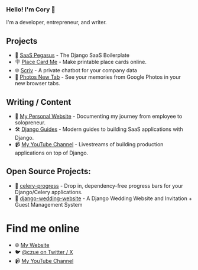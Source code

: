 ### Hello! I'm Cory 👋

I'm a developer, entrepreneur, and writer.

## Projects

* 🚀 [SaaS Pegasus](https://www.saaspegasus.com/) - The Django SaaS Boilerplate
* 🪧 [Place Card Me](https://www.placecard.me/) - Make printable place cards online.
* 🌐 [Scriv](https://scriv.ai/) - A private chatbot for your company data
* 📸 [Photos New Tab](http://www.photosnewtab.com/) - See your memories from Google Photos in your new browser tabs.
  
## Writing / Content

* 📝 [My Personal Website](https://www.coryzue.com/writing/) - Documenting my journey from employee to solopreneur.
* 🛠️ [Django Guides](https://www.saaspegasus.com/guides/) - Modern guides to building SaaS applications with Django.
* 📹 [My YouTube Channel](https://www.youtube.com/@czue) - Livestreams of building production applications on top of Django.

## Open Source Projects:

* 🥬 [celery-progress](https://github.com/czue/celery-progress) - Drop in, dependency-free progress bars for your Django/Celery applications.
* 💒 [django-wedding-website](https://github.com/czue/django-wedding-website/) - A Django Wedding Website and Invitation + Guest Management System

# Find me online

* 🌐 [My Website](https://www.coryzue.com/)
* 🐦 [@czue on Twitter / X](https://twitter.com/czue)
* 📹 [My YouTube Channel](https://www.youtube.com/@czue)

<!--
**czue/czue** is a ✨ _special_ ✨ repository because its `README.md` (this file) appears on your GitHub profile.

Here are some ideas to get you started:

- 🔭 I’m currently working on ...
- 🌱 I’m currently learning ...
- 👯 I’m looking to collaborate on ...
- 🤔 I’m looking for help with ...
- 💬 Ask me about ...
- 📫 How to reach me: ...
- 😄 Pronouns: ...
- ⚡ Fun fact: ...
-->
